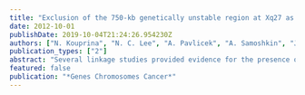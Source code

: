 ```yaml
---
title: "Exclusion of the 750-kb genetically unstable region at Xq27 as a candidate locus for prostate malignancy in HPCX1-linked families"
date: 2012-10-01
publishDate: 2019-10-04T21:24:26.954230Z
authors: ["N. Kouprina", "N. C. Lee", "A. Pavlicek", "A. Samoshkin", "J. H. Kim", "H. S. Lee", "S. Varma", "W. C. Reinhold", "J. Otstot", "G. Solomon", "S. Davis", "P. S. Meltzer", "J. Schleutker", "V. Larionov"]
publication_types: ["2"]
abstract: "Several linkage studies provided evidence for the presence of the hereditary prostate cancer locus, HPCX1, at Xq27-q28. The strongest linkage peak of prostate cancer overlies a variable region of ~750 kb at Xq27 enriched by segmental duplications (SDs), suggesting that the predisposition to prostate cancer may be a genomic disorder caused by recombinational interaction between SDs. The large size of SDs and their sequence similarity make it difficult to examine this region for possible rearrangements using standard methods. To overcome this problem, direct isolation of a set of genomic segments by in vivo recombination in yeast (a TAR cloning technique) was used to perform a mutational analysis of the 750 kb region in X-linked families. We did not detect disease-specific rearrangements within this region. In addition, transcriptome and computational analyses were performed to search for nonannotated genes within the Xq27 region, which may be associated with genetic predisposition to prostate cancer. Two candidate genes were identified, one of which is a novel gene termed SPANXL that represents a highly diverged member of the SPANX gene family, and the previously described CDR1 gene that is expressed at a high level in both normal and malignant prostate cells, and mapped 210 kb of upstream the SPANX gene cluster. No disease-specific alterations were identified in these genes. Our results exclude the 750-kb genetically unstable region at Xq27 as a candidate locus for prostate malignancy. Adjacent regions appear to be the most likely candidates to identify the elusive HPCX1 locus."
featured: false
publication: "*Genes Chromosomes Cancer*"
---
```


